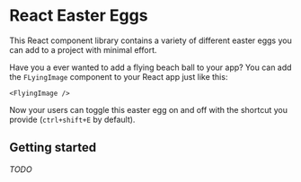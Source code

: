 # React Easter Eggs

This React component library contains a variety of different easter eggs you can add to a project with minimal effort.

Have you a ever wanted to add a flying beach ball to your app? You can add the `FLyingImage` component to your React app just like this:
```tsx
<FlyingImage />
```

Now your users can toggle this easter egg on and off with the shortcut you provide (`ctrl+shift+E` by default).

## Getting started
*TODO*
